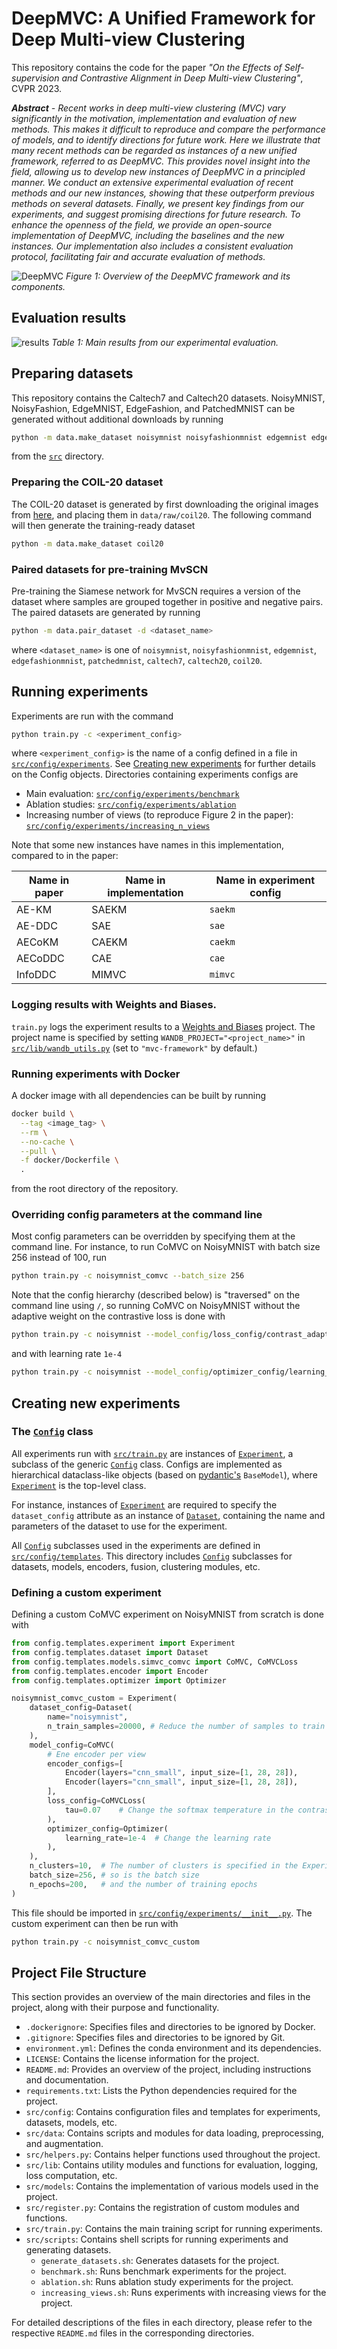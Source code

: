 # DeepMVC: A Unified Framework for Deep Multi-view Clustering

This repository contains the code for the paper _"On the Effects of Self-supervision and Contrastive Alignment in Deep Multi-view Clustering"_, CVPR 2023.

_**Abstract** -
Recent works in deep multi-view clustering (MVC) vary significantly in the motivation, implementation and evaluation of new methods.
This makes it difficult to reproduce and compare the performance of models, and to identify directions for future work.
Here we illustrate that many recent methods can be regarded as instances of a new unified framework, referred to as DeepMVC.
This provides novel insight into the field, allowing us to develop new instances of DeepMVC in a principled manner.
We conduct an extensive experimental evaluation of recent methods and our new instances, showing that these outperform previous methods on several datasets.
Finally, we present key findings from our experiments, and suggest promising directions for future research.
To enhance the openness of the field, we provide an open-source implementation of DeepMVC, including the baselines and the new instances.
Our implementation also includes a consistent evaluation protocol, facilitating fair and accurate evaluation of methods._

![DeepMVC](img/DeepMVC.png)
*Figure 1: Overview of the DeepMVC framework and its components.*

## Evaluation results
![results](img/results.png)
*Table 1: Main results from our experimental evaluation.*


## Preparing datasets
This repository contains the Caltech7 and Caltech20 datasets. 
NoisyMNIST, NoisyFashion, EdgeMNIST, EdgeFashion, and PatchedMNIST can be generated without additional downloads by running
```bash
python -m data.make_dataset noisymnist noisyfashionmnist edgemnist edgefashionmnist patchedmnist
```
from the [`src`](src) directory.


### Preparing the COIL-20 dataset
The COIL-20 dataset is generated by first downloading the original images from 
[here](https://www.cs.columbia.edu/CAVE/software/softlib/coil-20.php), 
and placing them in `data/raw/coil20`.
The following command will then generate the training-ready dataset
```bash
python -m data.make_dataset coil20
```

### Paired datasets for pre-training MvSCN
Pre-training the Siamese network for MvSCN requires a version of the dataset where samples are grouped together in positive and negative pairs.
The paired datasets are generated by running
```bash
python -m data.pair_dataset -d <dataset_name>
```
where `<dataset_name>` is one of `noisymnist`, `noisyfashionmnist`, `edgemnist`, `edgefashionmnist`, `patchedmnist`, `caltech7`, `caltech20`, `coil20`.


## Running experiments
Experiments are run with the command
```bash
python train.py -c <experiment_config>
```
where `<experiment_config>` is the name of a config defined in a file in [`src/config/experiments`](src/config/experiments).
See [Creating new experiments](#creating-new-experiments) for further details on the Config objects. 
Directories containing experiments configs are
* Main evaluation: [`src/config/experiments/benchmark`](src/config/experiments/benchmark)
* Ablation studies: [`src/config/experiments/ablation`](src/config/experiments/ablation)
* Increasing number of views (to reproduce Figure 2 in the paper): [`src/config/experiments/increasing_n_views`](src/config/experiments/increasing_n_views)

Note that some new instances have names in this implementation, compared to in the paper:

| Name in paper | Name in implementation | Name in experiment config |
|---------------|------------------------|---------------------------|
| AE-KM         | SAEKM                  | `saekm`                   |
| AE-DDC        | SAE                    | `sae`                     |
| AECoKM        | CAEKM                  | `caekm`                   |
| AECoDDC       | CAE                    | `cae`                     |
| InfoDDC       | MIMVC                  | `mimvc`                   |



### Logging results with Weights and Biases.
`train.py` logs the experiment results to a [Weights and Biases](https://wandb.ai/site) project.
The project name is specified by setting `WANDB_PROJECT="<project_name>"` in [`src/lib/wandb_utils.py`](src/lib/wandb_utils.py) (set to `"mvc-framework"` by default.) 

### Running experiments with Docker
A docker image with all dependencies can be built by running
```bash
docker build \
  --tag <image_tag> \
  --rm \
  --no-cache \
  --pull \
  -f docker/Dockerfile \
  .
```
from the root directory of the repository.

### Overriding config parameters at the command line
Most config parameters can be overridden by specifying them at the command line. For instance, to run CoMVC on NoisyMNIST with batch size 256 instead of 100, run
```bash
python train.py -c noisymnist_comvc --batch_size 256
```
Note that the config hierarchy (described below) is "traversed" on the command line using `/`, so running CoMVC on NoisyMNIST without the adaptive weight on the contrastive loss is done with
```bash
python train.py -c noisymnist --model_config/loss_config/contrast_adaptive_weight False
```
and with learning rate `1e-4`
```bash
python train.py -c noisymnist --model_config/optimizer_config/learning_rate 0.0001
```

## Creating new experiments
### The [`Config`](src/config/config.py) class
All experiments run with [`src/train.py`](src/train.py) are instances of [`Experiment`](src/config/templates/experiment.py), a subclass of the generic [`Config`](src/config/config.py) class. 
Configs are implemented as hierarchical dataclass-like objects (based on [pydantic's](https://pydantic-docs.helpmanual.io/) `BaseModel`), where [`Experiment`](src/config/templates/experiment.py) is the top-level class.

For instance, instances of [`Experiment`](src/config/templates/experiment.py) are required to specify the `dataset_config` attribute as an instance of [`Dataset`](src/config/templates/dataset.py), containing the name and parameters of the dataset to use for the experiment. 

All [`Config`](src/config/config.py) subclasses used in the experiments are defined in [`src/config/templates`](src/config/templates).
This directory includes [`Config`](src/config/config.py) subclasses for datasets, models, encoders, fusion, clustering modules, etc.

### Defining a custom experiment

Defining a custom CoMVC experiment on NoisyMNIST from scratch is done with
```python
from config.templates.experiment import Experiment
from config.templates.dataset import Dataset
from config.templates.models.simvc_comvc import CoMVC, CoMVCLoss
from config.templates.encoder import Encoder
from config.templates.optimizer import Optimizer

noisymnist_comvc_custom = Experiment(
    dataset_config=Dataset(
        name="noisymnist",
        n_train_samples=20000, # Reduce the number of samples to train quicker.
    ),
    model_config=CoMVC(
        # Ene encoder per view
        encoder_configs=[
            Encoder(layers="cnn_small", input_size=[1, 28, 28]), 
            Encoder(layers="cnn_small", input_size=[1, 28, 28]), 
        ],
        loss_config=CoMVCLoss(
            tau=0.07    # Change the softmax temperature in the contrastive loss.
        ),
        optimizer_config=Optimizer(
            learning_rate=1e-4  # Change the learning rate
        ),
    ),
    n_clusters=10,  # The number of clusters is specified in the Experiment config
    batch_size=256, # so is the batch size
    n_epochs=200,   # and the number of training epochs
)
```
This file should be imported in [`src/config/experiments/__init__.py`](src/config/experiments/__init__.py).
The custom experiment can then be run with
```bash
python train.py -c noisymnist_comvc_custom
```

## Project File Structure

This section provides an overview of the main directories and files in the project, along with their purpose and functionality.

- `.dockerignore`: Specifies files and directories to be ignored by Docker.
- `.gitignore`: Specifies files and directories to be ignored by Git.
- `environment.yml`: Defines the conda environment and its dependencies.
- `LICENSE`: Contains the license information for the project.
- `README.md`: Provides an overview of the project, including instructions and documentation.
- `requirements.txt`: Lists the Python dependencies required for the project.
- `src/config`: Contains configuration files and templates for experiments, datasets, models, etc.
- `src/data`: Contains scripts and modules for data loading, preprocessing, and augmentation.
- `src/helpers.py`: Contains helper functions used throughout the project.
- `src/lib`: Contains utility modules and functions for evaluation, logging, loss computation, etc.
- `src/models`: Contains the implementation of various models used in the project.
- `src/register.py`: Contains the registration of custom modules and functions.
- `src/train.py`: Contains the main training script for running experiments.
- `src/scripts`: Contains shell scripts for running experiments and generating datasets.
  - `generate_datasets.sh`: Generates datasets for the project.
  - `benchmark.sh`: Runs benchmark experiments for the project.
  - `ablation.sh`: Runs ablation study experiments for the project.
  - `increasing_views.sh`: Runs experiments with increasing views for the project.

For detailed descriptions of the files in each directory, please refer to the respective `README.md` files in the corresponding directories.
